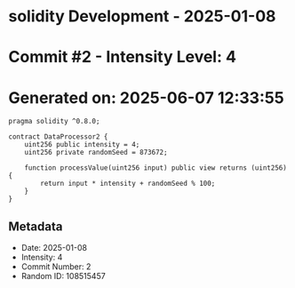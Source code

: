 ﻿# solidity Development - 2025-01-08
# Commit #2 - Intensity Level: 4
# Generated on: 2025-06-07 12:33:55
```solidity
pragma solidity ^0.8.0;

contract DataProcessor2 {
    uint256 public intensity = 4;
    uint256 private randomSeed = 873672;

    function processValue(uint256 input) public view returns (uint256) {
        return input * intensity + randomSeed % 100;
    }
}
```
## Metadata
- Date: 2025-01-08
- Intensity: 4
- Commit Number: 2
- Random ID: 108515457
